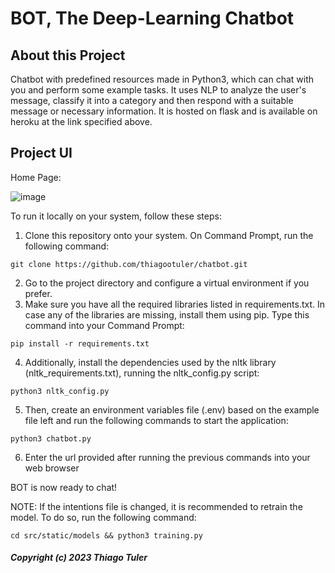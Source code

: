 # BOT, The Deep-Learning Chatbot

## About this Project
Chatbot with predefined resources made in Python3, which can chat with you and perform some example tasks. It uses NLP to analyze the user's message, classify it into a category and then respond with a suitable message or necessary information. It is hosted on flask and is available on heroku at the link specified above.
## Project UI
Home Page:

![image](https://raw.githubusercontent.com/thiagootuler/chatbot/master/UI/chat_screen.PNG)

To run it locally on your system, follow these steps:
1. Clone this repository onto your system. On Command Prompt, run the following command:
```
git clone https://github.com/thiagootuler/chatbot.git
```
2. Go to the project directory and configure a virtual environment if you prefer.
3. Make sure you have all the required libraries listed in requirements.txt. In case any of the libraries are missing, install them using pip. Type this command into your Command Prompt:
```
pip install -r requirements.txt 
```
4. Additionally, install the dependencies used by the nltk library (nltk_requirements.txt), running the nltk_config.py script:
```
python3 nltk_config.py
```
5. Then, create an environment variables file (.env) based on the example file left and run the following commands to start the application:
```
python3 chatbot.py
```
6. Enter the url provided after running the previous commands into your web browser

BOT is now ready to chat!

NOTE: If the intentions file is changed, it is recommended to retrain the model. To do so, run the following command:
```
cd src/static/models && python3 training.py
```

##### Copyright (c) 2023 Thiago Tuler

